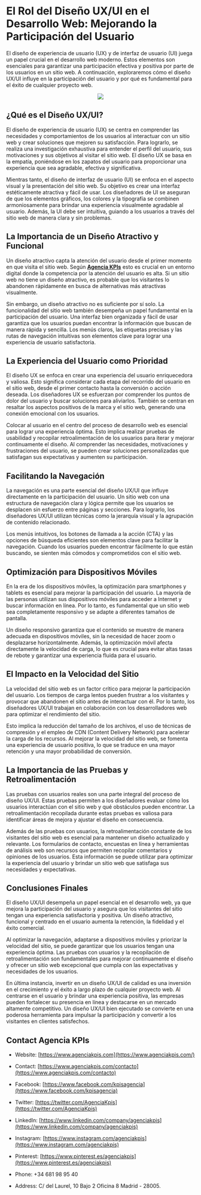 # El Rol del Diseño UX/UI en el Desarrollo Web: Mejorando la Participación del Usuario

El diseño de experiencia de usuario (UX) y de interfaz de usuario (UI) juega un papel crucial en el desarrollo web moderno. Estos elementos son esenciales para garantizar una participación efectiva y positiva por parte de los usuarios en un sitio web. A continuación, exploraremos cómo el diseño UX/UI influye en la participación del usuario y por qué es fundamental para el éxito de cualquier proyecto web.

<p align="center"><div class="separator" style="clear: both; text-align: center;">
  <img
      border="0"
      data-original-height="357"
      data-original-width="398"      src="https://blogger.googleusercontent.com/img/b/R29vZ2xl/AVvXsEhRGnaLQQMbUbLEhdhXngrhDQfvsTr8yWtb16mhYF2sc4xe_gLQxavPQJSqTnVqfJf6fqOJAmO0sfrY7JMJMclYW8U2AWyC0gJ6Cc0Xgb6pyynLVtCh4T7sCGKojTyL45BQMQ8SPO37RCe-OvP95ok7lLWZ7O1lCwq0mk-JYcr1oX480-3YbCdsAy1BpVhf/s1600/Untitled%20design%20%281%29.png"
  />
</div></p>

## ¿Qué es el Diseño UX/UI?

El diseño de experiencia de usuario (UX) se centra en comprender las necesidades y comportamientos de los usuarios al interactuar con un sitio web y crear soluciones que mejoren su satisfacción. Para lograrlo, se realiza una investigación exhaustiva para entender el perfil del usuario, sus motivaciones y sus objetivos al visitar el sitio web. El diseño UX se basa en la empatía, poniéndose en los zapatos del usuario para proporcionar una experiencia que sea agradable, efectiva y significativa.


Mientras tanto, el diseño de interfaz de usuario (UI) se enfoca en el aspecto visual y la presentación del sitio web. Su objetivo es crear una interfaz estéticamente atractiva y fácil de usar. Los diseñadores de UI se aseguran de que los elementos gráficos, los colores y la tipografía se combinen armoniosamente para brindar una experiencia visualmente agradable al usuario. Además, la UI debe ser intuitiva, guiando a los usuarios a través del sitio web de manera clara y sin problemas.


## La Importancia de un Diseño Atractivo y Funcional

Un diseño atractivo capta la atención del usuario desde el primer momento en que visita el sitio web. Según [**Agencia KPIs**](https://www.agenciakpis.com/) esto es crucial en un entorno digital donde la competencia por la atención del usuario es alta. Si un sitio web no tiene un diseño atractivo, es probable que los visitantes lo abandonen rápidamente en busca de alternativas más atractivas visualmente.

Sin embargo, un diseño atractivo no es suficiente por sí solo. La funcionalidad del sitio web también desempeña un papel fundamental en la participación del usuario. Una interfaz bien organizada y fácil de usar garantiza que los usuarios puedan encontrar la información que buscan de manera rápida y sencilla. Los menús claros, las etiquetas precisas y las rutas de navegación intuitivas son elementos clave para lograr una experiencia de usuario satisfactoria.


## La Experiencia del Usuario como Prioridad

El diseño UX se enfoca en crear una experiencia del usuario enriquecedora y valiosa. Esto significa considerar cada etapa del recorrido del usuario en el sitio web, desde el primer contacto hasta la conversión o acción deseada. Los diseñadores UX se esfuerzan por comprender los puntos de dolor del usuario y buscar soluciones para aliviarlos. También se centran en resaltar los aspectos positivos de la marca y el sitio web, generando una conexión emocional con los usuarios.

Colocar al usuario en el centro del proceso de desarrollo web es esencial para lograr una experiencia óptima. Esto implica realizar pruebas de usabilidad y recopilar retroalimentación de los usuarios para iterar y mejorar continuamente el diseño. Al comprender las necesidades, motivaciones y frustraciones del usuario, se pueden crear soluciones personalizadas que satisfagan sus expectativas y aumenten su participación.


## Facilitando la Navegación

La navegación es una parte esencial del diseño UX/UI que influye directamente en la participación del usuario. Un sitio web con una estructura de navegación clara y lógica permite que los usuarios se desplacen sin esfuerzo entre páginas y secciones. Para lograrlo, los diseñadores UX/UI utilizan técnicas como la jerarquía visual y la agrupación de contenido relacionado.

Los menús intuitivos, los botones de llamada a la acción (CTA) y las opciones de búsqueda eficientes son elementos clave para facilitar la navegación. Cuando los usuarios pueden encontrar fácilmente lo que están buscando, se sienten más cómodos y comprometidos con el sitio web.


## Optimización para Dispositivos Móviles

En la era de los dispositivos móviles, la optimización para smartphones y tablets es esencial para mejorar la participación del usuario. La mayoría de las personas utilizan sus dispositivos móviles para acceder a Internet y buscar información en línea. Por lo tanto, es fundamental que un sitio web sea completamente responsivo y se adapte a diferentes tamaños de pantalla.

Un diseño responsivo garantiza que el contenido se muestre de manera adecuada en dispositivos móviles, sin la necesidad de hacer zoom o desplazarse horizontalmente. Además, la optimización móvil afecta directamente la velocidad de carga, lo que es crucial para evitar altas tasas de rebote y garantizar una experiencia fluida para el usuario.


## El Impacto en la Velocidad del Sitio

La velocidad del sitio web es un factor crítico para mejorar la participación del usuario. Los tiempos de carga lentos pueden frustrar a los visitantes y provocar que abandonen el sitio antes de interactuar con él. Por lo tanto, los diseñadores UX/UI trabajan en colaboración con los desarrolladores web para optimizar el rendimiento del sitio.

Esto implica la reducción del tamaño de los archivos, el uso de técnicas de compresión y el empleo de CDN (Content Delivery Network) para acelerar la carga de los recursos. Al mejorar la velocidad del sitio web, se fomenta una experiencia de usuario positiva, lo que se traduce en una mayor retención y una mayor probabilidad de conversión.


## La Importancia de las Pruebas y Retroalimentación

Las pruebas con usuarios reales son una parte integral del proceso de diseño UX/UI. Estas pruebas permiten a los diseñadores evaluar cómo los usuarios interactúan con el sitio web y qué obstáculos pueden encontrar. La retroalimentación recopilada durante estas pruebas es valiosa para identificar áreas de mejora y ajustar el diseño en consecuencia.

Además de las pruebas con usuarios, la retroalimentación constante de los visitantes del sitio web es esencial para mantener un diseño actualizado y relevante. Los formularios de contacto, encuestas en línea y herramientas de análisis web son recursos que permiten recopilar comentarios y opiniones de los usuarios. Esta información se puede utilizar para optimizar la experiencia del usuario y brindar un sitio web que satisfaga sus necesidades y expectativas.


## Conclusiones Finales

El diseño UX/UI desempeña un papel esencial en el desarrollo web, ya que mejora la participación del usuario y asegura que los visitantes del sitio tengan una experiencia satisfactoria y positiva. Un diseño atractivo, funcional y centrado en el usuario aumenta la retención, la fidelidad y el éxito comercial.

Al optimizar la navegación, adaptarse a dispositivos móviles y priorizar la velocidad del sitio, se puede garantizar que los usuarios tengan una experiencia óptima. Las pruebas con usuarios y la recopilación de retroalimentación son fundamentales para mejorar continuamente el diseño y ofrecer un sitio web excepcional que cumpla con las expectativas y necesidades de los usuarios.

En última instancia, invertir en un diseño UX/UI de calidad es una inversión en el crecimiento y el éxito a largo plazo de cualquier proyecto web. Al centrarse en el usuario y brindar una experiencia positiva, las empresas pueden fortalecer su presencia en línea y destacarse en un mercado altamente competitivo. Un diseño UX/UI bien ejecutado se convierte en una poderosa herramienta para impulsar la participación y convertir a los visitantes en clientes satisfechos.


## Contact Agencia KPIs

-   Website:  [https://www.agenciakpis.com](https://www.agenciakpis.com/)
    
-   Contact:  [https://www.agenciakpis.com/contacto](https://www.agenciakpis.com/contacto)
    
-   Facebook:  [https://www.facebook.com/kpisagencia](https://www.facebook.com/kpisagencia)
    
-   Twitter:  [https://twitter.com/AgenciaKpis](https://twitter.com/AgenciaKpis)
    
-   LinkedIn:  [https://www.linkedin.com/company/agenciakpis](https://www.linkedin.com/company/agenciakpis)
    
-   Instagram:  [https://www.instagram.com/agenciakpis](https://www.instagram.com/agenciakpis)
    
-   Pinterest:  [https://www.pinterest.es/agenciakpis](https://www.pinterest.es/agenciakpis)
    
-   Phone: +34 681 98 95 40
    
-   Address: C/ del Laurel, 10 Bajo 2 Oficina 8 Madrid - 28005.
